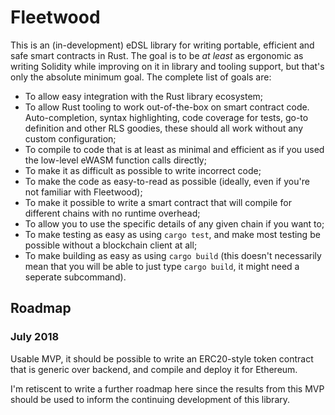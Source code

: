 # Fleetwood

This is an (in-development) eDSL library for writing portable, efficient and safe smart contracts in Rust. The goal is to be _at least_ as ergonomic as writing Solidity while improving on it in library and tooling support, but that's only the absolute minimum goal. The complete list of goals are:

* To allow easy integration with the Rust library ecosystem;
* To allow Rust tooling to work out-of-the-box on smart contract code. Auto-completion, syntax highlighting, code coverage for tests, go-to definition and other RLS goodies, these should all work without any custom configuration;
* To compile to code that is at least as minimal and efficient as if you used the low-level eWASM function calls directly;
* To make it as difficult as possible to write incorrect code;
* To make the code as easy-to-read as possible (ideally, even if you're not familiar with Fleetwood);
* To make it possible to write a smart contract that will compile for different chains with no runtime overhead;
* To allow you to use the specific details of any given chain if you want to;
* To make testing as easy as using `cargo test`, and make most testing be possible without a blockchain client at all;
* To make building as easy as using `cargo build` (this doesn't necessarily mean that you will be able to just type `cargo build`, it might need a seperate subcommand).

## Roadmap

### July 2018

Usable MVP, it should be possible to write an ERC20-style token contract that is generic over backend, and compile and deploy it for Ethereum.

I'm retiscent to write a further roadmap here since the results from this MVP should be used to inform the continuing development of this library.
